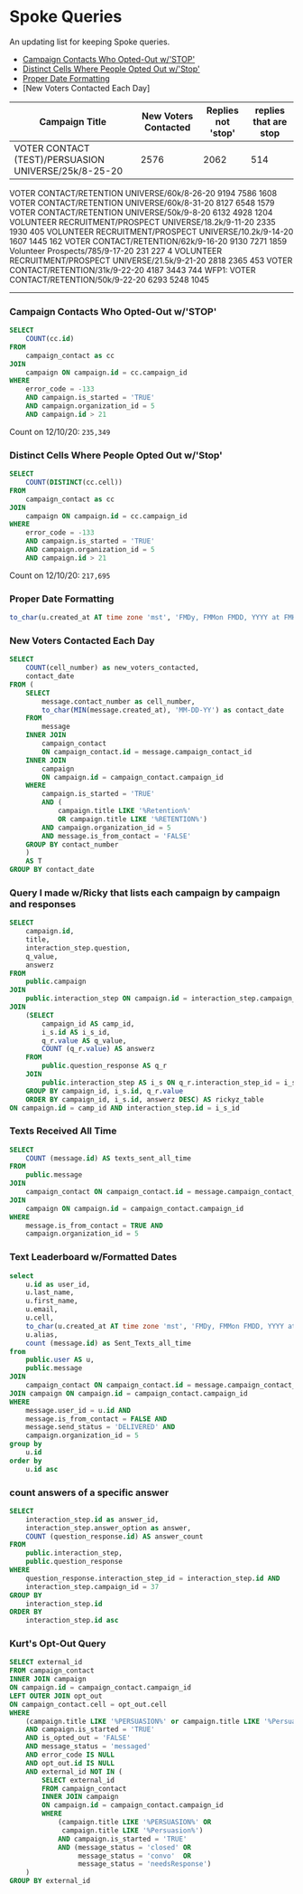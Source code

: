 # Spoke Queries
An updating list for keeping Spoke queries.

- [Campaign Contacts Who Opted-Out w/'STOP'](https://github.com/eitanshachor/spokequeries/blob/main/README.md#campaign-contacts-who-opted-out-wstop)
- [Distinct Cells Where People Opted Out w/'Stop'](https://github.com/eitanshachor/spokequeries/blob/main/README.md#distinct-cells-where-people-opted-out-wstop)
- [Proper Date Formatting](https://github.com/eitanshachor/spokequeries/blob/main/README.md#proper-date-formatting)
- [New Voters Contacted Each Day]

| Campaign Title | New Voters Contacted | Replies not 'stop' | replies that are stop |
| --- | --- | --- | --- |
VOTER CONTACT (TEST)/PERSUASION UNIVERSE/25k/8-25-20 | 2576 | 2062| 514
VOTER CONTACT/RETENTION UNIVERSE/60k/8-26-20	9194	7586	1608
VOTER CONTACT/RETENTION UNIVERSE/60k/8-31-20	8127	6548	1579
VOTER CONTACT/RETENTION UNIVERSE/50k/9-8-20	6132	4928	1204
VOLUNTEER RECRUITMENT/PROSPECT UNIVERSE/18.2k/9-11-20	2335	1930	405
VOLUNTEER RECRUITMENT/PROSPECT UNIVERSE/10.2k/9-14-20	1607	1445	162
VOTER CONTACT/RETENTION/62k/9-16-20	9130	7271	1859
Volunteer Prospects/785/9-17-20	231	227	4
VOLUNTEER RECRUITMENT/PROSPECT UNIVERSE/21.5k/9-21-20	2818	2365	453
VOTER CONTACT/RETENTION/31k/9-22-20	4187	3443	744
WFP1: VOTER CONTACT/RETENTION/50k/9-22-20	6293	5248	1045

***
### Campaign Contacts Who Opted-Out w/'STOP'
```SQL
SELECT 
	COUNT(cc.id)
FROM 
	campaign_contact as cc
JOIN
	campaign ON campaign.id = cc.campaign_id
WHERE
	error_code = -133
	AND campaign.is_started = 'TRUE'
	AND campaign.organization_id = 5
	AND campaign.id > 21
```
Count on 12/10/20: `235,349`

### Distinct Cells Where People Opted Out w/'Stop'
```SQL
SELECT 
	COUNT(DISTINCT(cc.cell))
FROM 
	campaign_contact as cc
JOIN
	campaign ON campaign.id = cc.campaign_id
WHERE
	error_code = -133
	AND campaign.is_started = 'TRUE'
	AND campaign.organization_id = 5
	AND campaign.id > 21
```
Count on 12/10/20: `217,695`

### Proper Date Formatting
```SQL
to_char(u.created_at AT time zone 'mst', 'FMDy, FMMon FMDD, YYYY at FMHH:MI PM') as join_date
```
### New Voters Contacted Each Day
```SQL
SELECT 
	COUNT(cell_number) as new_voters_contacted, 
	contact_date
FROM (
	SELECT 
		message.contact_number as cell_number, 
		to_char(MIN(message.created_at), 'MM-DD-YY') as contact_date
	FROM 
		message
	INNER JOIN 
		campaign_contact 
		ON campaign_contact.id = message.campaign_contact_id
	INNER JOIN 
		campaign
		ON campaign.id = campaign_contact.campaign_id
	WHERE 
		campaign.is_started = 'TRUE'
		AND (
			campaign.title LIKE '%Retention%' 
			OR campaign.title LIKE '%RETENTION%')
		AND campaign.organization_id = 5
		AND message.is_from_contact = 'FALSE'
	GROUP BY contact_number
	) 
	AS T
GROUP BY contact_date
```
### Query I made w/Ricky that lists each campaign by campaign and responses
```SQL
SELECT
    campaign.id,
    title,
    interaction_step.question,
    q_value,
    answerz
FROM
    public.campaign
JOIN
    public.interaction_step ON campaign.id = interaction_step.campaign_id
JOIN
    (SELECT
        campaign_id AS camp_id,
        i_s.id AS i_s_id,
        q_r.value AS q_value,
        COUNT (q_r.value) AS answerz
    FROM 
        public.question_response AS q_r
    JOIN 
        public.interaction_step AS i_s ON q_r.interaction_step_id = i_s.id
    GROUP BY campaign_id, i_s.id, q_r.value
    ORDER BY campaign_id, i_s.id, answerz DESC) AS rickyz_table
ON campaign.id = camp_id AND interaction_step.id = i_s_id
```

### Texts Received All Time
```SQL
SELECT 
    COUNT (message.id) AS texts_sent_all_time
FROM
    public.message
JOIN
    campaign_contact ON campaign_contact.id = message.campaign_contact_id
JOIN 
    campaign ON campaign.id = campaign_contact.campaign_id
WHERE
    message.is_from_contact = TRUE AND
    campaign.organization_id = 5
```
### Text Leaderboard w/Formatted Dates
```SQL
select 
	u.id as user_id,
	u.last_name,
	u.first_name,
	u.email,
	u.cell,
	to_char(u.created_at AT time zone 'mst', 'FMDy, FMMon FMDD, YYYY at FMHH:MI PM') as join_date,
	u.alias,
	count (message.id) as Sent_Texts_all_time
from
	public.user AS u,
	public.message
JOIN
	campaign_contact ON campaign_contact.id = message.campaign_contact_id
JOIN campaign ON campaign.id = campaign_contact.campaign_id
WHERE
	message.user_id = u.id AND
  	message.is_from_contact = FALSE AND
	message.send_status = 'DELIVERED' AND
	campaign.organization_id = 5
group by
	u.id
order by
	u.id asc
```

### count answers of a specific answer
```SQL
SELECT
	interaction_step.id as answer_id,
	interaction_step.answer_option as answer,
	COUNT (question_response.id) AS answer_count
FROM
	public.interaction_step,
	public.question_response
WHERE
	question_response.interaction_step_id = interaction_step.id AND
	interaction_step.campaign_id = 37
GROUP BY
	interaction_step.id
ORDER BY
	interaction_step.id asc
```

### Kurt's Opt-Out Query
```SQL
SELECT external_id
FROM campaign_contact
INNER JOIN campaign
ON campaign.id = campaign_contact.campaign_id
LEFT OUTER JOIN opt_out
ON campaign_contact.cell = opt_out.cell
WHERE 
	(campaign.title LIKE '%PERSUASION%' or campaign.title LIKE '%Persuasion%')
	AND campaign.is_started = 'TRUE'
	AND is_opted_out = 'FALSE' 
	AND message_status = 'messaged'
	AND error_code IS NULL
	AND opt_out.id IS NULL
	AND external_id NOT IN (
		SELECT external_id
		FROM campaign_contact
		INNER JOIN campaign
		ON campaign.id = campaign_contact.campaign_id
		WHERE 
			(campaign.title LIKE '%PERSUASION%' OR 
		 	 campaign.title LIKE '%Persuasion%')
			AND campaign.is_started = 'TRUE'
			AND (message_status = 'closed' OR 
				 message_status = 'convo'  OR
				 message_status = 'needsResponse') 
	)
GROUP BY external_id
```
